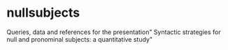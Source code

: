 # nullsubjects
Queries, data and references for the presentation" Syntactic strategies for null and pronominal subjects:  a quantitative study"
